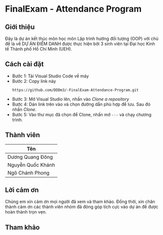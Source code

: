 # FinalExam - Attendance Program
## Giới thiệu
Đây là dự án kết thúc môn học môn Lập trình hướng đối tượng (OOP) với chủ đề là về DỰ ÁN ĐIỂM DANH được thực hiện bởi 3 sinh viên tại Đại học Kinh tế Thành phố Hồ Chí Minh (UEH).
## Cách cài đặt
* Bước 1: Tải Visual Studio Code về máy
* Bước 2: Copy link này
  ```
  https://github.com/DDDm3/-FinalExam-Attendance-Program.git
  ```
* Bước 3: Mở Visual Studio lên, nhấn vào *Clone a repository*
* Bước 4: Dán link trên vào và chọn đường dẫn phù hợp để lưu. Sau đó nhấn *Clone*.
* Bước 5: Vào thư mục đã chọn để Clone, nhấn mở ```---``` và chạy chương trình.

## Thành viên
| **Tên** |
----------|
Dương Quang Đông|
Nguyễn Quốc Khánh|
Ngô Chánh Phong|
## Lời cảm ơn
Chúng em xin cảm ơn mọi người đã xem và tham khảo. Đồng thời, xin chân thành cảm ơn các thành viên nhóm đã đóng góp tích cực vào dự án để được hoàn thành trọn vẹn.
## Tham khảo
